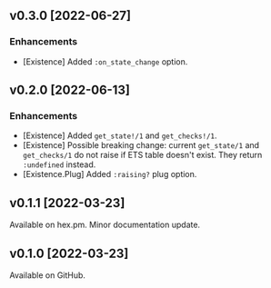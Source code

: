 ## v0.3.0 [2022-06-27]

### Enhancements
* [Existence] Added `:on_state_change` option.

## v0.2.0 [2022-06-13]

### Enhancements
* [Existence] Added `get_state!/1` and `get_checks!/1`.
* [Existence] Possible breaking change: current `get_state/1` and `get_checks/1` do not raise if
  ETS table doesn't exist. They return `:undefined` instead.
* [Existence.Plug] Added `:raising?` plug option.

## v0.1.1 [2022-03-23]

Available on hex.pm.
Minor documentation update.

## v0.1.0 [2022-03-23]

Available on GitHub.

